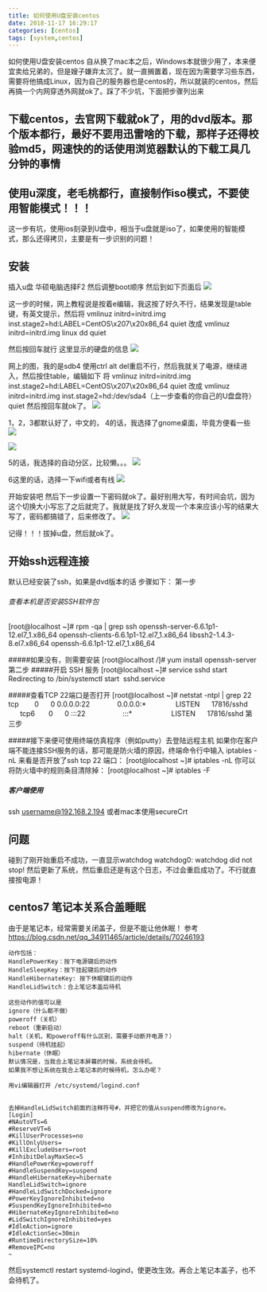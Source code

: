 ```yaml
---
title: 如何使用U盘安装centos
date: 2018-11-17 16:29:17
categories: [centos]
tags: [system,centos]
---
```

如何使用U盘安装centos
自从换了mac本之后，Windows本就很少用了，本来便宜卖给兄弟的，但是嫂子嫌弃太沉了。就一直搁置着，现在因为需要学习些东西，需要将他搞成Linux，因为自己的服务器也是centos的，所以就装的centos，然后再搞一个内网穿透外网就ok了。踩了不少坑，下面把步骤列出来
<!--more-->
## 下载centos，去官网下载就ok了，用的dvd版本。那个版本都行，最好不要用迅雷啥的下载，那样子还得校验md5，网速快的的话使用浏览器默认的下载工具几分钟的事情
## 使用u深度，老毛桃都行，直接制作iso模式，不要使用智能模式！！！
这一步有坑，使用ios刻录到U盘中，相当于u盘就是iso了，如果使用的智能模式，那么还得拷贝，主要是有一步识别的问题！
## 安装
插入u盘
华硕电脑选择F2
然后调整boot顺序
然后到如下页面后
![](https://i.loli.net/2019/06/10/5cfe14c02c42276143.jpg)

这一步的时候，网上教程说是按着e编辑，我这按了好久不行，结果发现是table键，有英文提示，然后将
vmlinuz initrd=initrd.img inst.stage2=hd:LABEL=CentOS\x207\x20x86_64 quiet
改成
vmlinuz initrd=initrd.img linux dd quiet

然后按回车就行
这里显示的硬盘的信息
![](https://i.loli.net/2019/06/10/5cfe14c5d361425462.jpg)

网上的图，我的是sdb4
使用ctrl alt del重启不行，然后我就关了电源，继续进入，然后按住table，编辑如下
将
vmlinuz initrd=initrd.img inst.stage2=hd:LABEL=CentOS\x207\x20x86_64 quiet
改成
vmlinuz initrd=initrd.img inst.stage2=hd:/dev/sda4（上一步查看的你自己的U盘盘符） quiet
然后按回车就ok了。
![](https://i.loli.net/2019/06/10/5cfe14c63440086816.jpg)

1，2，3都默认好了，中文的，
4的话，我选择了gnome桌面，毕竟方便看一些
![](https://i.loli.net/2019/06/10/5cfe14c6ab20498329.jpg)

![](https://i.loli.net/2019/06/10/5cfe14c70846f87546.jpg)

5的话，我选择的自动分区，比较懒。。。
![](https://i.loli.net/2019/06/10/5cfe14c756cc729101.jpg)

6这里的话，选择一下wifi或者有线
![](https://i.loli.net/2019/06/10/5cfe14cd5dad627105.jpg)

开始安装吧
然后下一步设置一下密码就ok了。最好别用大写，有时间会坑，因为这个切换大小写忘了之后就完了。我就是找了好久发现一个本来应该小写的结果大写了，密码都搞错了，后来修改了。
![](https://i.loli.net/2019/06/10/5cfe14cda21f164895.jpg)

记得！！！拔掉u盘，然后就ok了。

## 开始ssh远程连接
默认已经安装了ssh，如果是dvd版本的话
步骤如下：
第一步

###### 查看本机是否安装SSH软件包
[root@localhost ~]# rpm -qa | grep ssh
openssh-server-6.6.1p1-12.el7_1.x86_64
openssh-clients-6.6.1p1-12.el7_1.x86_64
libssh2-1.4.3-8.el7.x86_64
openssh-6.6.1p1-12.el7_1.x86_64

#####如果没有，则需要安装
[root@localhost /]# yum install openssh-server
第二步
#####开启 SSH 服务
[root@localhost ~]# service sshd start
Redirecting to /bin/systemctl start  sshd.service

#####查看TCP 22端口是否打开
[root@localhost ~]# netstat -ntpl | grep 22
tcp        0      0 0.0.0.0:22              0.0.0.0:*               LISTEN      17816/sshd          
tcp6       0      0 :::22                   :::*                    LISTEN      17816/sshd
第三步

#####接下来便可使用终端仿真程序（例如putty）去登陆远程主机
如果你在客户端不能连接SSH服务的话，那可能是防火墙的原因，终端命令行中输入 iptables -nL 来看是否开放了ssh tcp 22 端口：
[root@localhost ~]# iptables -nL
你可以将防火墙中的规则条目清除掉：
[root@localhost ~]# iptables -F

##### 客户端使用
ssh username@192.168.2.194 
或者mac本使用secureCrt

## 问题
碰到了刚开始重启不成功，一直显示watchdog watchdog0: watchdog did not stop!
然后更新了系统，然后重启还是有这个日志，不过会重启成功了。不行就直接按电源！

## centos7 笔记本关系合盖睡眠
由于是笔记本，经常需要关闭盖子，但是不能让他休眠！
参考 https://blog.csdn.net/qq_34911465/article/details/70246193

```
动作包括：
HandlePowerKey：按下电源键后的动作
HandleSleepKey：按下挂起键后的动作
HandleHibernateKey: 按下休眠键后的动作
HandleLidSwitch：合上笔记本盖后待机

这些动作的值可以是
ignore（什么都不做）
poweroff（关机）
reboot（重新启动）
halt（关机，和poweroff有什么区别，需要手动断开电源？）
suspend（待机挂起）
hibernate（休眠）
默认情况是，当我合上笔记本屏幕的时候，系统会待机。
如果我不想让系统在我合上笔记本的时候待机，怎么办呢？

用vi编辑器打开 /etc/systemd/logind.conf


去掉HandleLidSwitch前面的注释符号#，并把它的值从suspend修改为ignore。
[Login]
#NAutoVTs=6
#ReserveVT=6
#KillUserProcesses=no
#KillOnlyUsers=
#KillExcludeUsers=root
#InhibitDelayMaxSec=5
#HandlePowerKey=poweroff
#HandleSuspendKey=suspend
#HandleHibernateKey=hibernate
HandleLidSwitch=ignore
#HandleLidSwitchDocked=ignore
#PowerKeyIgnoreInhibited=no
#SuspendKeyIgnoreInhibited=no
#HibernateKeyIgnoreInhibited=no
#LidSwitchIgnoreInhibited=yes
#IdleAction=ignore
#IdleActionSec=30min
#RuntimeDirectorySize=10%
#RemoveIPC=no
~         
```
然后systemctl restart systemd-logind，使更改生效。再合上笔记本盖子，也不会待机了。

